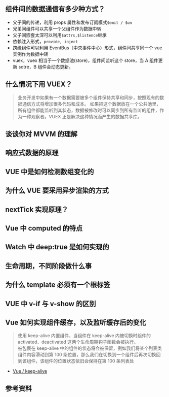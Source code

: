 ## 组件间的数据通信有多少种方式？

- 父子间的传递，利用 props 属性和发布订阅模式`$emit / $on`
- 兄弟间组件可以共享一个父组件作为数据中转
- 父子间嵌套太深可以利用`$attrs,$listence`继承
- 依赖注入形式，`provide, inject`
- 跨级组件可以利用 EventBus（中央事件中心）形式，组件间共享同一个 vue 实例作为数据中转
- vuex，vuex 相当于一个数据池(store)，组件间监听这个 store，当 A 组件更新 sotre，B 组件会动态更新。

## 什么情况下用 VUEX？

> 业务开发中如果有一个数据需要被多个组件保持共享和同步，按照现有的数据通信方式将增加很多代码和成本。
> 如果把这个数据放在一个公共池里，所有组件都能监听到其状态，数据被修改时可以同步到所有监听的组件，作为一种观察者。VUEX 正是解决这种情况而产生的数据共享库。

## 谈谈你对 MVVM 的理解

## 响应式数据的原理

## VUE 中是如何检测数组变化的

## 为什么 VUE 要采用异步渲染的方式

## nextTick 实现原理？

## Vue 中 computed 的特点

## Watch 中 deep:true 是如何实现的

## 生命周期，不同阶段做什么事

## 为什么 template 必须有一个根标签

## VUE 中 v-if 与 v-show 的区别

## Vue 如何实现组件缓存，以及监听缓存后的变化

> 使用 keep-alive 内置组件，当组件在 keep-alive 内被切换时组件的 activated、deactivated 这两个生命周期钩子函数会被执行。  
> 被包裹在 keep-alive 中的组件的状态将会被保留，例如我们将某个列表类组件内容滑动到第 100 条位置，那么我们在切换到一个组件后再次切换回到该组件，该组件的位置状态依旧会保持在第 100 条列表处

- [Vue / keep-alive](https://www.jianshu.com/p/4b55d312d297)

## 参考资料
